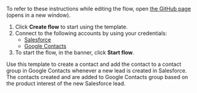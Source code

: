 To refer to these instructions while editing the flow, open [the GitHub page](https://github.com/ot4i/app-connect-templates/tree/main/resources/markdown/Create%20a%20contact%20and%20add%20the%20contact%20to%20a%20Google%20Contacts%20group%20based%20on%20the%20product%20interest%20of%20the%20new%20Salesforce%20lead_instructions.md) (opens in a new window).

1. Click **Create flow** to start using the template.
2. Connect to the following accounts by using your credentials:
   - [Salesforce](https://www.ibm.com/docs/en/app-connect/containers_cd?topic=apps-salesforce) 
   - [Google Contacts](https://www.ibm.com/docs/en/app-connect/containers_cd?topic=apps-google-contacts)
3. To start the flow, in the banner, click **Start flow**.

Use this template to create a contact and add the contact to a contact group in Google Contacts whenever a new lead is created in Salesforce. The contacts created and are added to Google Contacts group based on the product interest of the new Salesforce lead.

